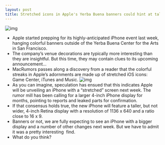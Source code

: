 ```yaml
---
layout: post
title: Stretched icons in Apple's Yerba Buena banners could hint at taller iPhone
---
```

![img](http://media.idownloadblog.com/wp-content/uploads/2012/09/finalyerba.jpg)
* Apple started prepping for its highly-anticipated iPhone event last week, hanging colorful banners outside of the Yerba Buena Center for the Arts in San Francisco.
* The company’s venue decorations are typically more interesting than they are insightful. But this time, they may contain clues to its upcoming announcement…
* MacRumors passes along a discovery from a reader that the colorful streaks in Apple’s adornments are made up of stretched iOS icons: Game Center, iTunes and Music.
![img](http://media.idownloadblog.com/wp-content/uploads/2012/09/apps.jpg)
* As you can imagine, speculation has ensued that this indicates Apple will be unveiling an iPhone with a “stretched” screen next week. The rumor mill has been calling for a larger 4-inch iPhone display for months, pointing to reports and leaked parts for confirmation.
* If that consensus holds true, the new iPhone will feature a taller, but not wider, 4-inch Retina display with a resolution of 1136 x 640 and a ratio close to 16 x 9.
* Banners or not, we are fully expecting to see an iPhone with a bigger display and a number of other changes next week. But we have to admit it was a pretty interesting  find.
* What do you think?

